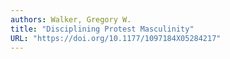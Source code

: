 ```yaml
---
authors: Walker, Gregory W.
title: "Disciplining Protest Masculinity"
URL: "https://doi.org/10.1177/1097184X05284217"
---
```

